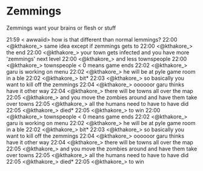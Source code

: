 Zemmings
========

Zemmings want your brains or flesh or stuff


21:59 < awwaiid> how is that different than normal lemmings?
22:00 <@kthakore_> same idea except if zemmings gets to 
22:00 <@kthakore_> the end
22:00 <@kthakore_> your town gets infected and you have more 'zemmings' next 
                   level
22:00 <@kthakore_> and less townspeople
22:00 <@kthakore_> townspeople < 0 means game ends
22:02 <@kthakore_> garu is working on menu
22:02 <@kthakore_> he will be at pyle game room in a ble
22:02 <@kthakore_> bit*
22:03 <@kthakore_> so basically you want to kill off the zemmings
22:04 <@kthakore_> oooooor garu thinks have it other way
22:04 <@kthakore_> there will be towns all over the map
22:05 <@kthakore_> and you move the zombies around and have them take over
                   towns
22:05 <@kthakore_> all the humans need to have to have did
22:05 <@kthakore_> died*
22:05 <@kthakore_> to win
22:00 <@kthakore_> townspeople < 0 means game ends
22:02 <@kthakore_> garu is working on menu
22:02 <@kthakore_> he will be at pyle game room in a ble
22:02 <@kthakore_> bit*
22:03 <@kthakore_> so basically you want to kill off the zemmings
22:04 <@kthakore_> oooooor garu thinks have it other way
22:04 <@kthakore_> there will be towns all over the map
22:05 <@kthakore_> and you move the zombies around and have them take over
                   towns
22:05 <@kthakore_> all the humans need to have to have did
22:05 <@kthakore_> died*
22:05 <@kthakore_> to win

